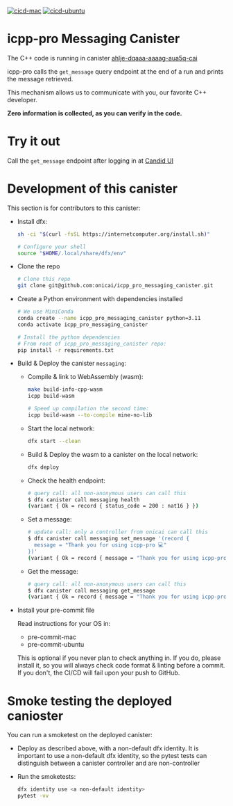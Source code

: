 [![cicd-mac](https://github.com/onicai/icpp_pro_messaging_canister/actions/workflows/cicd-mac.yml/badge.svg)](https://github.com/onicai/icpp_pro_messaging_canister/actions/workflows/cicd-mac.yml)
[![cicd-ubuntu](https://github.com/onicai/icpp_pro_messaging_canister/actions/workflows/cicd-ubuntu.yml/badge.svg)](https://github.com/onicai/icpp_pro_messaging_canister/actions/workflows/cicd-ubuntu.yml)

# icpp-pro Messaging Canister

The C++ code is running in canister [ahlje-dqaaa-aaaag-aua5q-cai](https://dashboard.internetcomputer.org/canister/ahlje-dqaaa-aaaag-aua5q-cai)

icpp-pro calls the `get_message` query endpoint at the end of a run and prints the message retrieved.

This mechanism allows us to communicate with you, our favorite C++ developer.

**Zero information is collected, as you can verify in the code.**


# Try it out

Call the `get_message` endpoint after logging in at [Candid UI](https://a4gq6-oaaaa-aaaab-qaa4q-cai.raw.icp0.io/?id=ahlje-dqaaa-aaaag-aua5q-cai)


# Development of this canister

This section is for contributors to this canister:

- Install dfx:

   ```bash
   sh -ci "$(curl -fsSL https://internetcomputer.org/install.sh)"

   # Configure your shell
   source "$HOME/.local/share/dfx/env"
   ```

- Clone the repo

   ```bash
   # Clone this repo
   git clone git@github.com:onicai/icpp_pro_messaging_canister.git
   ```

- Create a Python environment with dependencies installed

   ```bash
   # We use MiniConda
   conda create --name icpp_pro_messaging_canister python=3.11
   conda activate icpp_pro_messaging_canister

   # Install the python dependencies
   # From root of icpp_pro_messaging_canister repo:
   pip install -r requirements.txt
   ```

- Build & Deploy the canister `messaging`:

  - Compile & link to WebAssembly (wasm):
    ```bash
    make build-info-cpp-wasm
    icpp build-wasm

    # Speed up compilation the second time:
    icpp build-wasm --to-compile mine-no-lib
    ```

  - Start the local network:
    ```bash
    dfx start --clean
    ```  

  - Build & Deploy the wasm to a canister on the local network:
    ```bash
    dfx deploy
    ```

  - Check the health endpoint:
    ```bash
    # query call: all non-anonymous users can call this
    $ dfx canister call messaging health
    (variant { Ok = record { status_code = 200 : nat16 } })
    ```

  - Set a message:
    ```bash
    # update call: only a controller from onicai can call this
    $ dfx canister call messaging set_message '(record { 
      message = "Thank you for using icpp-pro 💻️"
    })' 
    (variant { Ok = record { message = "Thank you for using icpp-pro 💻️" } })
    ```

  - Get the message:
    ```bash
    # query call: all non-anonymous users can call this
    $ dfx canister call messaging get_message
    (variant { Ok = record { message = "Thank you for using icpp-pro 💻️" } })
    ```
  
- Install your pre-commit file
  
  Read instructions for your OS in:
  - pre-commit-mac
  - pre-commit-ubuntu

  This is optional if you never plan to check anything in. 
  If you do, please install it, so you will always check code format & linting before a commit.
  If you don't, the CI/CD will fail upon your push to GitHub.

# Smoke testing the deployed canioster

You can run a smoketest on the deployed canister:

- Deploy as described above, with a non-default dfx identity. 
  It is important to use a non-default dfx identity, so the pytest tests can distinguish between a canister controller and are non-controller

- Run the smoketests:
  ```bash
  dfx identity use <a non-default identity>
  pytest -vv
  ```
